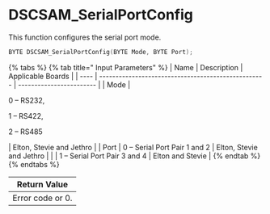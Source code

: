 # DSCSAM\_SerialPortConfig

This function configures the serial port mode.

```c
BYTE DSCSAM_SerialPortConfig(BYTE Mode, BYTE Port);
```

{% tabs %}
{% tab title=" Input Parameters" %}
| Name | Description                                         | Applicable Boards        |
| ---- | --------------------------------------------------- | ------------------------ |
| Mode | <p>0 – RS232, </p><p>1 – RS422,</p><p>2 – RS485</p> | Elton, Stevie and Jethro |
| Port | 0 – Serial Port Pair 1 and 2                        | Elton, Stevie and Jethro |
|      | 1 – Serial Port Pair 3 and 4                        | Elton and Stevie         |
{% endtab %}
{% endtabs %}

| Return Value     |
| ---------------- |
| Error code or 0. |
